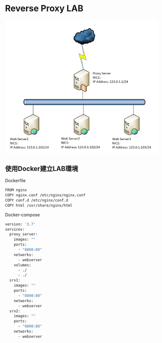 # Reverse Proxy LAB #

![](Image/reverse_proxy.png)

## 使用Docker建立LAB環境 ##

Dockerfile

```bash
FROM nginx 
COPY nginx.conf /etc/nginx/nginx.conf 
COPY conf.d /etc/nginx/conf.d
COPY html /usr/share/nginx/html
```

Docker-compose 

```bash
version: '3.7'
services:
  proxy_server:
    images: ""
    ports: 
      - "8800:80"
    networks: 
      - webserver 
    volumes:
      - ./
      - ./
  srv1: 
    images: ""
    ports: 
      - "8800:80"
    networks:
      - webserver 
  srv2:
    images: ""
    ports:
      - "8800:80"
    networks:
      - webserver
    
```